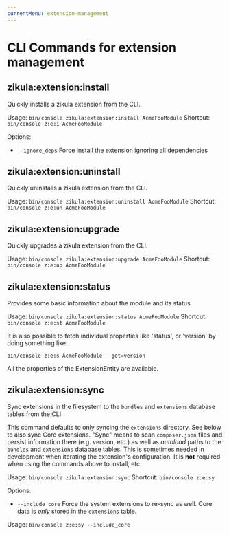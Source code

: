 ```yaml
---
currentMenu: extension-management
---
```

# CLI Commands for extension management

## zikula:extension:install

Quickly installs a zikula extension from the CLI.

Usage: `bin/console zikula:extension:install AcmeFooModule`
Shortcut: `bin/console z:e:i AcmeFooModule`

Options:

- `--ignore_deps` Force install the extension ignoring all dependencies

## zikula:extension:uninstall

Quickly uninstalls a zikula extension from the CLI.

Usage: `bin/console zikula:extension:uninstall AcmeFooModule`
Shortcut: `bin/console z:e:un AcmeFooModule`

## zikula:extension:upgrade

Quickly upgrades a zikula extension from the CLI.

Usage: `bin/console zikula:extension:upgrade AcmeFooModule`
Shortcut: `bin/console z:e:up AcmeFooModule`

## zikula:extension:status

Provides some basic information about the module and its status.

Usage: `bin/console zikula:extension:status AcmeFooModule`
Shortcut: `bin/console z:e:st AcmeFooModule`

It is also possible to fetch individual properties like 'status', or 'version' 
by doing something like:

`bin/console z:e:s AcmeFooModule --get=version`

All the properties of the ExtensionEntity are available.

## zikula:extension:sync

Sync extensions in the filesystem to the `bundles` and `extensions` database tables from the CLI.

This command defaults to only syncing the `extensions` directory. See below to also sync Core extensions.
"Sync" means to scan `composer.json` files and persist information there (e.g. version, etc.) as well as *autoload* 
paths to the `bundles` and `extensions` database tables. This is sometimes needed in development when iterating the 
extension's configuration. It is **not** required when using the commands above to install, etc.

Usage: `bin/console zikula:extension:sync`
Shortcut: `bin/console z:e:sy`

Options:

- `--include_core` Force the system extensions to re-sync as well. Core data is _only_ stored in the `extensions` table.

Usage: `bin/console z:e:sy --include_core`
